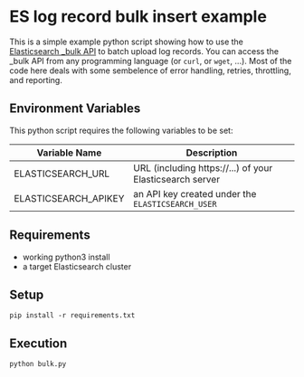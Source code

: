 # ES log record bulk insert example

This is a simple example python script showing how to use the [Elasticsearch _bulk API](https://www.elastic.co/guide/en/elasticsearch/reference/current/docs-bulk.html) to batch upload log records. You can access the _bulk API from any programming language (or `curl`, or `wget`, ...). Most of the code here deals with some sembelence of error handling, retries, throttling, and reporting.

## Environment Variables

This python script requires the following variables to be set:

| Variable Name | Description |
| ------------- | ----------- |
| ELASTICSEARCH_URL | URL (including https://...) of your Elasticsearch server |
| ELASTICSEARCH_APIKEY | an API key created under the `ELASTICSEARCH_USER` |

## Requirements

* working python3 install
* a target Elasticsearch cluster

## Setup

`pip install -r requirements.txt`

## Execution

`python bulk.py`